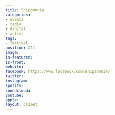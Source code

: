 ```yaml
---
title: Shipsomnia
categories:
- events
- radio
- digital
- artist
tags:
- festival
position: 211
image: 
is-featured: 
is-front: 
website: 
facebook: https://www.facebook.com/shipsomnia/
twitter: 
instagram: 
spotify: 
soundcloud: 
youtube: 
apple: 
layout: client
---
```


